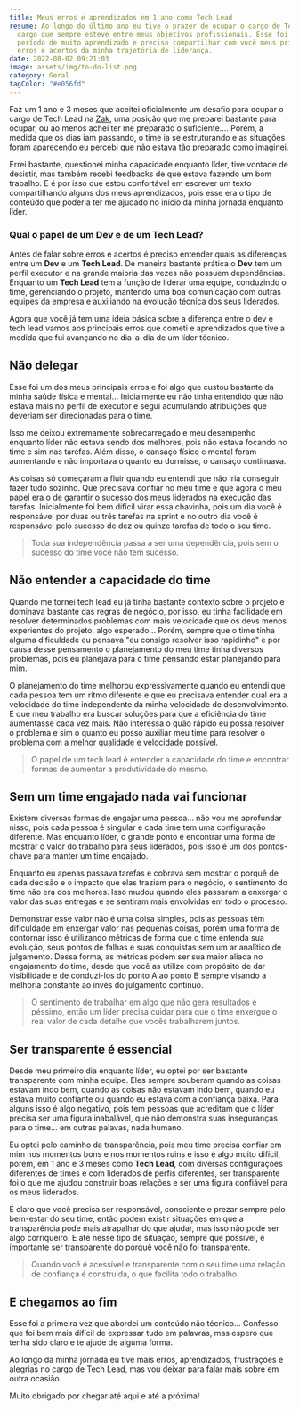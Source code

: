 ```yaml
---
title: Meus erros e aprendizados em 1 ano como Tech Lead
resume: Ao longo do último ano eu tive o prazer de ocupar o cargo de Tech Lead,
  cargo que sempre esteve entre meus objetivos profissionais. Esse foi um
  período de muito aprendizado e preciso compartilhar com você meus principais
  erros e acertos da minha trajetória de liderança.
date: 2022-08-02 09:21:03
image: assets/img/to-do-list.png
category: Geral
tagColor: "#e056fd"
---
```

Faz um 1 ano e 3 meses que aceitei oficialmente um desafio para ocupar o cargo de Tech Lead na [Zak](https://www.zak.app/), uma posição que me preparei bastante para ocupar, ou ao menos achei ter me preparado o suficiente.... Porém, a medida que os dias iam passando, o time ia se estruturando e as situações foram aparecendo eu percebi que não estava tão preparado como imaginei. 

Errei bastante, questionei minha capacidade enquanto líder, tive vontade de desistir, mas também recebi feedbacks de que estava fazendo um bom trabalho. E é por isso que estou confortável em escrever um texto compartilhando alguns dos meus aprendizados, pois esse era o tipo de conteúdo que poderia ter me ajudado no início da minha jornada enquanto líder.

### Qual o papel de um Dev e de um Tech Lead?

Antes de falar sobre erros e acertos é preciso entender quais as diferenças entre um **Dev** e um **Tech Lead**. De maneira bastante prática o **Dev** tem um perfil executor e na grande maioria das vezes não possuem dependências. Enquanto um **Tech Lead** tem a função de liderar uma equipe, conduzindo o time, gerenciando o projeto, mantendo uma boa comunicação com outras equipes da empresa e auxiliando na evolução técnica dos seus liderados.

Agora que você já tem uma ideia básica sobre a diferença entre o dev e tech lead vamos aos principais erros que cometi e aprendizados que tive a medida que fui avançando no dia-a-dia de um líder técnico.

## Não delegar

Esse foi um dos meus principais erros e foi algo que custou bastante da minha saúde física e mental... Inicialmente eu não tinha entendido que não estava mais no perfil de executor e segui acumulando atribuições que deveriam ser direcionadas para o time. 

Isso me deixou extremamente sobrecarregado e meu desempenho enquanto líder não estava sendo dos melhores, pois não estava focando no time e sim nas tarefas. Além disso, o cansaço físico e mental foram aumentando e não importava o quanto eu dormisse, o cansaço continuava.

As coisas só começaram a fluir quando eu entendi que não iria conseguir fazer tudo sozinho. Que precisava confiar no meu time e que agora o meu papel era o de garantir o sucesso dos meus liderados na execução das tarefas. Inicialmente foi bem difícil virar essa chavinha, pois um dia você é responsável por duas ou três tarefas na sprint e no outro dia você é responsável pelo sucesso de dez ou quinze tarefas de todo o seu time. 

> Toda sua independência passa a ser uma dependência, pois sem o sucesso do time você não tem sucesso.

## Não entender a capacidade do time

Quando me tornei tech lead eu já tinha bastante contexto sobre o projeto e dominava bastante das regras de negócio, por isso, eu tinha facilidade em resolver determinados problemas com mais velocidade que os devs menos experientes do projeto, algo esperado... Porém, sempre que o time tinha alguma dificuldade eu pensava "eu consigo resolver isso rapidinho" e por causa desse pensamento o planejamento do meu time tinha diversos problemas, pois eu planejava para o time pensando estar planejando para mim.

O planejamento do time melhorou expressivamente quando eu entendi que cada pessoa tem um ritmo diferente e que eu precisava entender qual era a velocidade do time independente da minha velocidade de desenvolvimento. E que meu trabalho era buscar soluções para que a eficiência do time aumentasse cada vez mais. Não interessa o quão rápido eu possa resolver o problema e sim o quanto eu posso auxiliar meu time para resolver o problema com a melhor qualidade e velocidade possível.

> O papel de um tech lead é entender a capacidade do time e encontrar formas de aumentar a produtividade do mesmo.

## Sem um time engajado nada vai funcionar

Existem diversas formas de engajar uma pessoa... não vou me aprofundar nisso, pois cada pessoa é singular e cada time tem uma configuração diferente. Mas enquanto líder, o grande ponto é encontrar uma forma de mostrar o valor do trabalho para seus liderados, pois isso é um dos pontos-chave para manter um time engajado. 

Enquanto eu apenas passava tarefas e cobrava sem mostrar o porquê de cada decisão e o impacto que elas traziam para o negócio, o sentimento do time não era dos melhores. Isso mudou quando eles passaram a enxergar o valor das suas entregas e se sentiram mais envolvidas em todo o processo.

Demonstrar esse valor não é uma coisa simples, pois as pessoas têm dificuldade em enxergar valor nas pequenas coisas, porém  uma forma de contornar isso é utilizando métricas de forma que o time entenda sua evolução, seus pontos de falhas e suas conquistas sem um ar analítico de julgamento. Dessa forma, as métricas podem ser sua maior aliada no engajamento do time, desde que você as utilize com propósito de dar visibilidade e de conduzi-los do ponto A ao ponto B sempre visando a melhoria constante ao invés do julgamento continuo.

> O sentimento de trabalhar em algo que não gera resultados é péssimo, então um líder precisa cuidar para que o time enxergue o real valor de cada detalhe que vocês trabalharem juntos.

## Ser transparente é essencial

Desde meu primeiro dia enquanto líder, eu optei por ser bastante transparente com minha equipe. Eles sempre souberam quando as coisas estavam indo bem, quando as coisas não estavam indo bem, quando eu estava muito confiante ou quando eu estava com a confiança baixa. Para alguns isso é algo negativo, pois tem pessoas que acreditam que o líder precisa ser uma figura inabalável, que não demonstra suas inseguranças para o time... em outras palavas, nada humano. 

Eu optei pelo caminho da transparência, pois meu time precisa confiar em mim nos momentos bons e nos momentos ruins e isso é algo muito difícil,  porem, em 1 ano e 3 meses como **Tech Lead**, com diversas configurações diferentes de times e com liderados de perfis diferentes, ser transparente foi o que me ajudou construir boas relações e ser uma figura confiável para os meus liderados. 

É claro que você precisa ser responsável, consciente e prezar sempre pelo bem-estar do seu time, então podem existir situações em que a transparência pode mais atrapalhar do que ajudar, mas isso não pode ser algo corriqueiro. E até nesse tipo de situação, sempre que possível, é importante ser transparente do porquê você não foi transparente.

> Quando você é acessível e transparente com o seu time uma relação de confiança é construida, o que facilita todo o trabalho.

## E chegamos ao fim

Esse foi a primeira vez que abordei um conteúdo não técnico... Confesso que foi bem mais difícil de expressar tudo em palavras, mas espero que tenha sido claro e te ajude de alguma forma.

Ao longo da minha jornada eu tive mais erros, aprendizados, frustrações e alegrias no cargo de Tech Lead, mas vou deixar para falar mais sobre em outra ocasião. 

Muito obrigado por chegar até aqui e até a próxima!